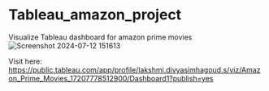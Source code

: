 # Tableau_amazon_project
Visualize Tableau dashboard for amazon prime movies 
![Screenshot 2024-07-12 151613](https://github.com/user-attachments/assets/9541f8cd-7001-43bb-83ad-e376aaeffefa)

Visit here:
https://public.tableau.com/app/profile/lakshmi.divyasimhagoud.s/viz/Amazon_Prime_Movies_17207778512900/Dashboard1?publish=yes
